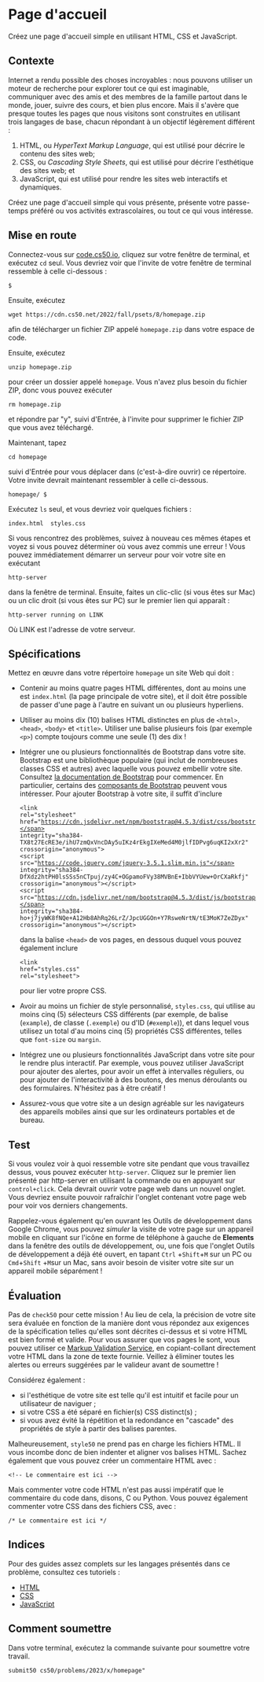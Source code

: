 Page d'accueil
==============

Créez une page d'accueil simple en utilisant HTML, CSS et JavaScript.

Contexte
--------

Internet a rendu possible des choses incroyables : nous pouvons utiliser un moteur de recherche pour explorer tout ce qui est imaginable, communiquer avec des amis et des membres de la famille partout dans le monde, jouer, suivre des cours, et bien plus encore. Mais il s'avère que presque toutes les pages que nous visitons sont construites en utilisant trois langages de base, chacun répondant à un objectif légèrement différent :

1. HTML, ou _HyperText Markup Language_, qui est utilisé pour décrire le contenu des sites web;
2. CSS, ou _Cascading Style Sheets_, qui est utilisé pour décrire l'esthétique des sites web; et
3. JavaScript, qui est utilisé pour rendre les sites web interactifs et dynamiques.

Créez une page d'accueil simple qui vous présente, présente votre passe-temps préféré ou vos activités extrascolaires, ou tout ce qui vous intéresse.

Mise en route
-------------

Connectez-vous sur [code.cs50.io](https://code.cs50.io/), cliquez sur votre fenêtre de terminal, et exécutez `cd` seul. Vous devriez voir que l'invite de votre fenêtre de terminal ressemble à celle ci-dessous :

    $
    

Ensuite, exécutez

    wget https://cdn.cs50.net/2022/fall/psets/8/homepage.zip
    

afin de télécharger un fichier ZIP appelé `homepage.zip` dans votre espace de code.

Ensuite, exécutez

    unzip homepage.zip
    

pour créer un dossier appelé `homepage`. Vous n'avez plus besoin du fichier ZIP, donc vous pouvez exécuter

    rm homepage.zip
    

et répondre par "y", suivi d'Entrée, à l'invite pour supprimer le fichier ZIP que vous avez téléchargé.

Maintenant, tapez

    cd homepage
    

suivi d'Entrée pour vous déplacer dans (c'est-à-dire ouvrir) ce répertoire. Votre invite devrait maintenant ressembler à celle ci-dessous.

    homepage/ $
    

Exécutez `ls` seul, et vous devriez voir quelques fichiers :

    index.html  styles.css
    

Si vous rencontrez des problèmes, suivez à nouveau ces mêmes étapes et voyez si vous pouvez déterminer où vous avez commis une erreur ! Vous pouvez immédiatement démarrer un serveur pour voir votre site en exécutant

    http-server
    

dans la fenêtre de terminal. Ensuite, faites un clic-clic (si vous êtes sur Mac) ou un clic droit (si vous êtes sur PC) sur le premier lien qui apparaît :

    http-server running on LINK
    

Où LINK est l'adresse de votre serveur.

Spécifications
-------------

Mettez en œuvre dans votre répertoire `homepage` un site Web qui doit :

*   Contenir au moins quatre pages HTML différentes, dont au moins une est `index.html` (la page principale de votre site), et il doit être possible de passer d'une page à l'autre en suivant un ou plusieurs hyperliens.
*   Utiliser au moins dix (10) balises HTML distinctes en plus de `<html>`, `<head>`, `<body>` et `<title>`. Utiliser une balise plusieurs fois (par exemple `<p>`) compte toujours comme une seule (1) des dix !
*   Intégrer une ou plusieurs fonctionnalités de Bootstrap dans votre site. Bootstrap est une bibliothèque populaire (qui inclut de nombreuses classes CSS et autres) avec laquelle vous pouvez embellir votre site. Consultez [la documentation de Bootstrap](https://getbootstrap.com/docs/5.2/) pour commencer. En particulier, certains des [composants de Bootstrap](https://getbootstrap.com/docs/5.2/components/) peuvent vous intéresser. Pour ajouter Bootstrap à votre site, il suffit d'inclure <div class="language-html highlighter-rouge"><div class="highlight"><pre class="highlight"><code><span class="nt">&lt;link</span> <span class="na">rel=</span><span class="s">"stylesheet"</span> <span class="na">href=</span><span class="s">"https://cdn.jsdelivr.net/npm/bootstrap@4.5.3/dist/css/bootstrap.min.css"</span> <span class="na">integrity=</span><span class="s">"sha384-TX8t27EcRE3e/ihU7zmQxVncDAy5uIKz4rEkgIXeMed4M0jlfIDPvg6uqKI2xXr2"</span> <span class="na">crossorigin=</span><span class="s">"anonymous"</span><span class="nt">&gt;</span>
<span class="nt">&lt;script </span><span class="na">src=</span><span class="s">"https://code.jquery.com/jquery-3.5.1.slim.min.js"</span> <span class="na">integrity=</span><span class="s">"sha384-DfXdz2htPH0lsSSs5nCTpuj/zy4C+OGpamoFVy38MVBnE+IbbVYUew+OrCXaRkfj"</span> <span class="na">crossorigin=</span><span class="s">"anonymous"</span><span class="nt">&gt;&lt;/script&gt;</span>
<span class="nt">&lt;script </span><span class="na">src=</span><span class="s">"https://cdn.jsdelivr.net/npm/bootstrap@4.5.3/dist/js/bootstrap.bundle.min.js"</span> <span class="na">integrity=</span><span class="s">"sha384-ho+j7jyWK8fNQe+A12Hb8AhRq26LrZ/JpcUGGOn+Y7RsweNrtN/tE3MoK7ZeZDyx"</span> <span class="na">crossorigin=</span><span class="s">"anonymous"</span><span class="nt">&gt;&lt;/script&gt;</span>
</code></pre></div></div> dans la balise `<head>` de vos pages, en dessous duquel vous pouvez également inclure <div class="language-html highlighter-rouge"><div class="highlight"><pre class="highlight"><code><span class="nt">&lt;link</span> <span class="na">href=</span><span class="s">"styles.css"</span> <span class="na">rel=</span><span class="s">"stylesheet"</span><span class="nt">&gt;</span>
</code></pre></div>    </div>

    pour lier votre propre CSS.
    
*   Avoir au moins un fichier de style personnalisé, `styles.css`, qui utilise au moins cinq (5) sélecteurs CSS différents (par exemple, de balise (`example`), de classe (`.exemple`) ou d'ID (`#exemple`)), et dans lequel vous utilisez un total d'au moins cinq (5) propriétés CSS différentes, telles que `font-size` ou `margin`. 
*   Intégrez une ou plusieurs fonctionnalités JavaScript dans votre site pour le rendre plus interactif. Par exemple, vous pouvez utiliser JavaScript pour ajouter des alertes, pour avoir un effet à intervalles réguliers, ou pour ajouter de l'interactivité à des boutons, des menus déroulants ou des formulaires. N'hésitez pas à être créatif !
*   Assurez-vous que votre site a un design agréable sur les navigateurs des appareils mobiles ainsi que sur les ordinateurs portables et de bureau.

Test
----

Si vous voulez voir à quoi ressemble votre site pendant que vous travaillez dessus, vous pouvez exécuter `http-server`. Cliquez sur le premier lien présenté par http-server en utilisant la commande ou en appuyant sur `control+click`.  Cela devrait ouvrir votre page web dans un nouvel onglet. Vous devriez ensuite pouvoir rafraîchir l'onglet contenant votre page web pour voir vos derniers changements.

Rappelez-vous également qu'en ouvrant les Outils de développement dans Google Chrome, vous pouvez _simuler_ la visite de votre page sur un appareil mobile en cliquant sur l'icône en forme de téléphone à gauche de **Elements** dans la fenêtre des outils de développement, ou, une fois que l'onglet Outils de développement a déjà été ouvert, en tapant `Ctrl` +`Shift`+`M` sur un PC ou `Cmd`+`Shift` +`M`sur un Mac, sans avoir besoin de visiter votre site sur un appareil mobile séparément !

Évaluation
----------

Pas de `check50` pour cette mission ! Au lieu de cela, la précision de votre site sera évaluée en fonction de la manière dont vous répondez aux exigences de la spécification telles qu'elles sont décrites ci-dessus et si votre HTML est bien formé et valide. Pour vous assurer que vos pages le sont, vous pouvez utiliser ce [Markup Validation Service](https://validator.w3.org/#validate_by_input), en copiant-collant directement votre HTML dans la zone de texte fournie. Veillez à éliminer toutes les alertes ou erreurs suggérées par le valideur avant de soumettre !

Considérez également :

*   si l'esthétique de votre site est telle qu'il est intuitif et facile pour un utilisateur de naviguer ;
*   si votre CSS a été séparé en fichier(s) CSS distinct(s) ;
*   si vous avez évité la répétition et la redondance en "cascade" des propriétés de style à partir des balises parentes.

Malheureusement, `style50` ne prend pas en charge les fichiers HTML. Il vous incombe donc de bien indenter et aligner vos balises HTML. Sachez également que vous pouvez créer un commentaire HTML avec :

    <!-- Le commentaire est ici -->

Mais commenter votre code HTML n'est pas aussi impératif que le commentaire du code dans, disons, C ou Python. Vous pouvez également commenter votre CSS dans des fichiers CSS, avec :

    /* Le commentaire est ici */

Indices
------

Pour des guides assez complets sur les langages présentés dans ce problème, consultez ces tutoriels :

*  [HTML](https://www.w3schools.com/html/)
*  [CSS](https://www.w3schools.com/css/)
*  [JavaScript](https://www.w3schools.com/js/)

Comment soumettre
-----------------

Dans votre terminal, exécutez la commande suivante pour soumettre votre travail.

    submit50 cs50/problems/2023/x/homepage"

